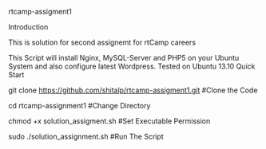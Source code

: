 rtcamp-assigment1

Introduction

This is solution for second assignemt for rtCamp careers

This Script will install Nginx, MySQL-Server and PHP5 on your Ubuntu System and also configure latest Wordpress. Tested on Ubuntu 13.10
Quick Start

git clone https://github.com/shitalp/rtcamp-assigment1.git                          	                            #Clone the Code

cd rtcamp-assignment1                                             	                                          #Change Directory

chmod +x solution_assigment.sh                                                                      #Set Executable Permission

sudo ./solution_assignment.sh                                                                      #Run The Script
